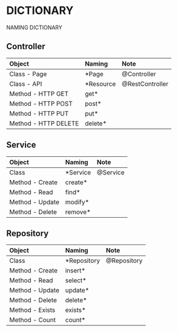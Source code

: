 # DICTIONARY
NAMING DICTIONARY

## Controller

| Object               | Naming    | Note            |
|:---------------------|:----------|:----------------|
| Class - Page         | *Page     | @Controller     |
| Class - API          | *Resource | @RestController |
| Method - HTTP GET    | get*      |                 |
| Method - HTTP POST   | post*     |                 |
| Method - HTTP PUT    | put*      |                 |
| Method - HTTP DELETE | delete*   |                 |

## Service

| Object          | Naming      | Note        |
|:----------------|:------------|:------------|
| Class           | *Service    | @Service    |
| Method - Create | create*     |             |
| Method - Read   | find*       |             |
| Method - Update | modify*     |             |
| Method - Delete | remove*     |             |

## Repository

| Object          | Naming      | Note        |
|:----------------|:------------|:------------|
| Class           | *Repository | @Repository |
| Method - Create | insert*     |             |
| Method - Read   | select*     |             |
| Method - Update | update*     |             |
| Method - Delete | delete*     |             |
| Method - Exists | exists*     |             |
| Method - Count  | count*      |             |
